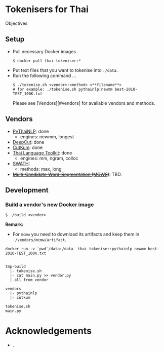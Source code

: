 # Tokenisers for Thai
Objectives

## Setup
- Pull necessary Docker images
  ```
  $ docker pull thai-tokeniser:*
  ```
- Put text files that you want to tokenise into `./data`.
- Run the following command ...
  ```
  $ ./tokenise.sh <vendor>:<method> <**filename**>
  # for example: ./tokenise.sh pythainlp:newmm best-2010-TEST_100K.txt
  ```
  Please see [Vendors][#vendors] for available vendors and methods.

## Vendors 
- [PyThaiNLP][pythainlp]: done
    - engines: newmm, longest
- [DeepCut][deepcut]: done
- [CutKum][cutkum]: done
- [Thai Language Toolkit][tltk]: done
  - engines: mm, ngram, colloc 
- [SWATH][swath]: 
  - methods: max, long
- ~~[Multi-Candidate-Word-Segmentation (MCWS)][mcws]~~: TBD.

## Development
### Build a vendor's new Docker image
```
$ ./build <vendor>
```
**Remark:**
- For `mcmw` you need to download its artifacts and keep them in `./vendors/mcmw/artifact`.


```
docker run -v `pwd`/data:/data  thai-tokeniser:pythainlp newmm best-2010-TEST_100K.txt
```

```

tmp-build 
  |- tokenise.sh
  |- cat main.py >> vendor.py
  | all from vendor

vendors
  |- pythainlp
  |- cutkum

tokenise.sh
main.py
```

# Acknowledgements
- .

[pythainlp]: https://github.com/PyThaiNLP/pythainlp
[deepcut]: https://github.com/rkcosmos/deepcut
[mcws]: https://github.com/earthy123/Multi-Candidate-Word-Segmentation
[cutkum]: https://github.com/pucktada/cutkum
[tltk]: https://pypi.python.org/pypi/tltk/
[swath]: https://github.com/tlwg/swath
